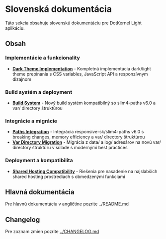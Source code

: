 # Slovenská dokumentácia

Táto sekcia obsahuje slovenskú dokumentáciu pre DotKernel Light aplikáciu.

## Obsah

### Implementácie a funkcionality
- [**Dark Theme Implementation**](DARK_THEME.md) - Kompletná implementácia dark/light theme prepínania s CSS variables, JavaScript API a responzívnym dizajnom

### Build systém a deployment
- [**Build System**](BUILD_SYSTEM.md) - Nový build systém kompatibilný so slim4-paths v6.0 a var/ directory štruktúrou

### Integrácie a migrácie
- [**Paths Integration**](PATHS_INTEGRATION.md) - Integrácia responsive-sk/slim4-paths v6.0 s breaking changes, memory efficiency a var/ directory štruktúrou
- [**Var Directory Migration**](VAR_DIRECTORY_MIGRATION.md) - Migrácia z data/ a log/ adresárov na novú var/ directory štruktúru v súlade s modernými best practices

### Deployment a kompatibilita
- [**Shared Hosting Compatibility**](SHARED_HOSTING_COMPATIBILITY.md) - Riešenia pre nasadenie na najslabších shared hosting prostrediach s obmedzenými funkciami

## Hlavná dokumentácia

Pre hlavnú dokumentáciu v angličtine pozrite [../README.md](../README.md)

## Changelog

Pre zoznam zmien pozrite [../CHANGELOG.md](../CHANGELOG.md)
